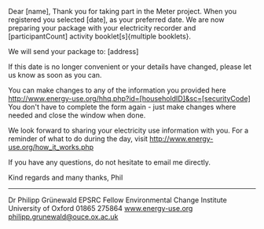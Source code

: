 Dear [name],
Thank you for taking part in the Meter project. When you registered you selected [date], as your preferred date. We are now preparing your package with your electricity recorder and [participantCount] activity booklet[s]{multiple booklets}. 

We will send your package to:
[address]

If this date is no longer convenient or your details have changed, please let us know as soon as you can.

You can make changes to any of the information you provided here 
http://www.energy-use.org/hhq.php?id=[householdID]&sc=[securityCode]
You don't have to complete the form again - just make changes where needed and close the window when done.

We look forward to sharing your electricity use information with you. For a reminder of what to do during the day, visit
http://www.energy-use.org/how_it_works.php

If you have any questions, do not hesitate to email me directly.

Kind regards and many thanks,
Phil


--------------------
Dr Philipp Grünewald
EPSRC Fellow
Environmental Change Institute
University of Oxford
01865 275864
www.energy-use.org
philipp.grunewald@ouce.ox.ac.uk
